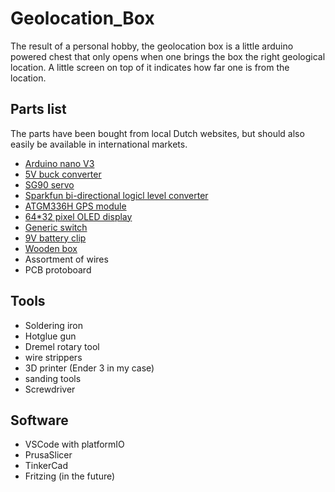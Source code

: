 # Geolocation_Box

The result of a personal hobby, the geolocation box is a little arduino powered chest that only opens when one brings the box the right geological location. A little screen on top of it indicates how far one is from the location.

## Parts list
The parts have been bought from local Dutch websites, but should also easily be available in international markets.

* [Arduino nano V3](https://www.tinytronics.nl/shop/en/development-boards/microcontroller-boards/arduino-compatible/nano-v3.0-with-usb-cable)
* [ 5V buck converter ](https://www.tinytronics.nl/shop/en/power/voltage-converters/buck-(step-down)-converters/dc-dc-step-down-buck-converter-1.5a-5v-output)
* [SG90 servo](https://www.tinytronics.nl/shop/en/mechanics-and-actuators/motors/servomotors/sg90-mini-servo)
* [Sparkfun bi-directional logicl level converter](https://www.kiwi-electronics.nl/en/sparkfun-logic-level-converter-bi-directional-3154?search=Bi-directional%20Logic%20Level%20Converter)
* [ATGM336H GPS module](https://www.tinytronics.nl/shop/en/communication-and-signals/wireless/gps/modules/atgm336h-gps-module)
* [64*32 pixel OLED display](https://www.tinytronics.nl/shop/en/displays/oled/0.49-inch-oled-display-64*32-pixels-white-i2c)
* [Generic switch](https://www.tinytronics.nl/shop/en/switches/manual-switches/slide-switches/small-switch-for-pcb-or-breadboard)
* [9V battery clip](https://www.tinytronics.nl/shop/en/power/battery-holders-and-clips/9v/9v-battery-clip-with-loose-wires-15cm-soft)
* [Wooden box](https://lumarhobby.nl/detail/2312810/houten-kist-boekvorm-20cm-x-14-1cm-x-6-9cm-paulownia.htm)
* Assortment of wires
* PCB protoboard


## Tools

* Soldering iron
* Hotglue gun
* Dremel rotary tool
* wire strippers
* 3D printer (Ender 3 in my case)
* sanding tools
* Screwdriver   


## Software

* VSCode with platformIO
* PrusaSlicer
* TinkerCad
* Fritzing (in the future)
